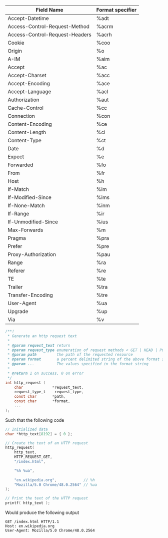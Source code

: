  Field Name                    | Format specifier |
-------------------------------|------------------|
Accept-Datetime                | %adt             |
Access-Control-Request-Method  | %acrm            |                                         
Access-Control-Request-Headers | %acrh            |                                           
Cookie                         | %coo             |                
Origin                         | %o               |               
A-IM                           | %aim             |                
Accept                         | %ac              |                
Accept-Charset                 | %acc             |                          
Accept-Encoding                | %ace             |                           
Accept-Language                | %acl             |
Authorization                  | %aut             |
Cache-Control                  | %cc              |                    
Connection                     | %con             |                  
Content-Encoding               | %ce              |                        
Content-Length                 | %cl              |                      
Content-Type                   | %ct              |                    
Date                           | %d               |            
Expect                         | %e               |              
Forwarded                      | %fo              |                 
From                           | %fr              |
Host                           | %h               |
If-Match                       | %im              |                
If-Modified-Since              | %ims             |                         
If-None-Match                  | %inm             |                     
If-Range                       | %ir              |                
If-Unmodified-Since            | %ius             |                           
Max-Forwards                   | %m               |                    
Pragma                         | %pra             |              
Prefer                         | %pre             |              
Proxy-Authorization            | %pau             |                           
Range                          | %ra              |             
Referer                        | %re              |               
TE                             | %te              |          
Trailer                        | %tra             |               
Transfer-Encoding              | %tre             |                         
User-Agent                     | %ua              |                  
Upgrade                        | %up              |               
Via                            | %v               |           

```c
/**!
 * Generate an http request text
 * 
 * @param request_text return
 * @param request_type enumeration of request methods < GET | HEAD | POST | PATCH | etc >
 * @param path         the path of the requested resource
 * @param format       a percent delimited string of the above format specifiers
 * @param ...          The values specified in the format string
 * 
 * @return 1 on success, 0 on error        
 */
int http_request (
    char             *request_text, 
    request_type_t    request_type,
    const char       *path,
    const char       *format,
    ...
);
```

Such that the following code
```c
// Initialized data
char *http_text[8192] = { 0 };

// Create the text of an HTTP request
http_request(
    http_text,
    HTTP_REQUEST_GET,
    "/index.html",

    "%h %ua",
    
    "en.wikipedia.org",            // %h
    "Mozilla/5.0 Chrome/48.0.2564" // %ua
);

// Print the text of the HTTP request
printf( http_text );
```
Would produce the following output
```
GET /index.html HTTP/1.1
Host: en.wikipedia.org
User-Agent: Mozilla/5.0 Chrome/48.0.2564
```